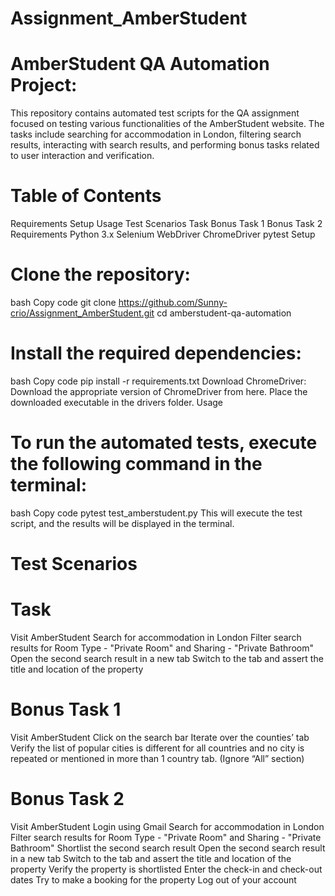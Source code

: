 # Assignment_AmberStudent
# AmberStudent QA Automation Project:
This repository contains automated test scripts for the QA assignment focused on testing various functionalities of the AmberStudent website. The tasks include searching for accommodation in London, filtering search results, interacting with search results, and performing bonus tasks related to user interaction and verification.

# Table of Contents
Requirements
Setup
Usage
Test Scenarios
Task
Bonus Task 1
Bonus Task 2
Requirements
Python 3.x
Selenium WebDriver
ChromeDriver
pytest
Setup
# Clone the repository:
bash
Copy code
git clone https://github.com/Sunny-crio/Assignment_AmberStudent.git
cd amberstudent-qa-automation
# Install the required dependencies:
bash
Copy code
pip install -r requirements.txt
Download ChromeDriver:
Download the appropriate version of ChromeDriver from here.
Place the downloaded executable in the drivers folder.
Usage
# To run the automated tests, execute the following command in the terminal:

bash
Copy code
pytest test_amberstudent.py
This will execute the test script, and the results will be displayed in the terminal.

# Test Scenarios
# Task
Visit AmberStudent
Search for accommodation in London
Filter search results for Room Type - "Private Room" and Sharing - "Private Bathroom"
Open the second search result in a new tab
Switch to the tab and assert the title and location of the property
# Bonus Task 1
Visit AmberStudent
Click on the search bar
Iterate over the counties’ tab
Verify the list of popular cities is different for all countries and no city is repeated or mentioned in more than 1 country tab. (Ignore “All” section)
# Bonus Task 2
Visit AmberStudent
Login using Gmail
Search for accommodation in London
Filter search results for Room Type - "Private Room" and Sharing - "Private Bathroom"
Shortlist the second search result
Open the second search result in a new tab
Switch to the tab and assert the title and location of the property
Verify the property is shortlisted
Enter the check-in and check-out dates
Try to make a booking for the property
Log out of your account
